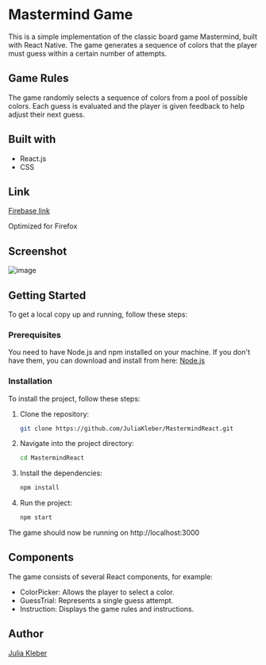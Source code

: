 # Mastermind Game

This is a simple implementation of the classic board game Mastermind, built with React Native.
The game generates a sequence of colors that the player must guess within a certain number of attempts.

## Game Rules

The game randomly selects a sequence of colors from a pool of possible colors.
Each guess is evaluated and the player is given feedback to help adjust their next guess.

## Built with

- React.js
- CSS

## Link

[Firebase link](https://julias--mastermind.web.app/)

Optimized for Firefox

## Screenshot

![image](https://github.com/JuliaKleber/MastermindReact/assets/142741980/46527a62-839c-471f-81b9-ef5d9506c512)


## Getting Started

To get a local copy up and running, follow these steps:

### Prerequisites

You need to have Node.js and npm installed on your machine. If you don't have them, you can download and install from here: [Node.js](https://nodejs.org/)

### Installation

To install the project, follow these steps:

1. Clone the repository:
   
   ```bash
   git clone https://github.com/JuliaKleber/MastermindReact.git

3. Navigate into the project directory:
   
   ```bash
   cd MastermindReact
   
5. Install the dependencies:
   
   ```bash
   npm install

7. Run the project:
   
   ```bash
   npm start

The game should now be running on http://localhost:3000

## Components

The game consists of several React components, for example:

- ColorPicker: Allows the player to select a color.
- GuessTrial: Represents a single guess attempt.
- Instruction: Displays the game rules and instructions.

## Author

[Julia Kleber](https://github.com/JuliaKleber)


